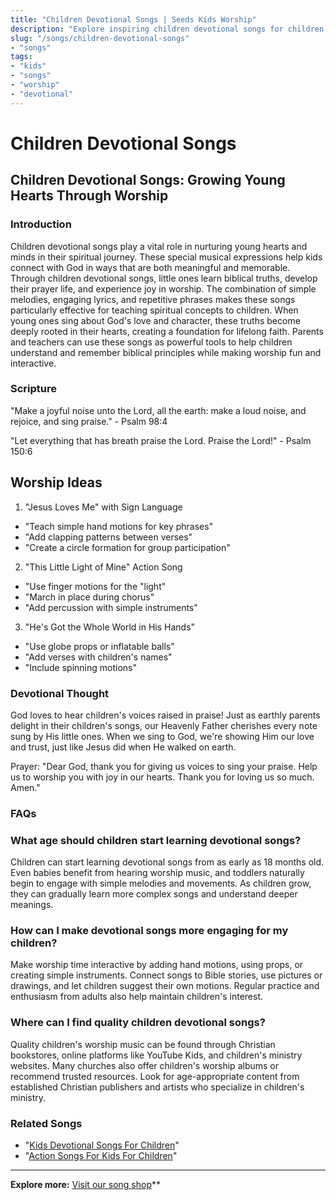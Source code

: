 ```yaml
---
title: "Children Devotional Songs | Seeds Kids Worship"
description: "Explore inspiring children devotional songs for children's worship and faith development. Biblical music resources for families and ministry."
slug: "/songs/children-devotional-songs"
- "songs"
tags:
- "kids"
- "songs"
- "worship"
- "devotional"
---
```


# Children Devotional Songs

## Children Devotional Songs: Growing Young Hearts Through Worship

### Introduction
Children devotional songs play a vital role in nurturing young hearts and minds in their spiritual journey. These special musical expressions help kids connect with God in ways that are both meaningful and memorable. Through children devotional songs, little ones learn biblical truths, develop their prayer life, and experience joy in worship. The combination of simple melodies, engaging lyrics, and repetitive phrases makes these songs particularly effective for teaching spiritual concepts to children. When young ones sing about God's love and character, these truths become deeply rooted in their hearts, creating a foundation for lifelong faith. Parents and teachers can use these songs as powerful tools to help children understand and remember biblical principles while making worship fun and interactive.

### Scripture
"Make a joyful noise unto the Lord, all the earth: make a loud noise, and rejoice, and sing praise." - Psalm 98:4

"Let everything that has breath praise the Lord. Praise the Lord!" - Psalm 150:6

## Worship Ideas
1. "Jesus Loves Me" with Sign Language
- "Teach simple hand motions for key phrases"
- "Add clapping patterns between verses"
- "Create a circle formation for group participation"

2. "This Little Light of Mine" Action Song
- "Use finger motions for the "light"
- "March in place during chorus"
- "Add percussion with simple instruments"

3. "He's Got the Whole World in His Hands"
- "Use globe props or inflatable balls"
- "Add verses with children's names"
- "Include spinning motions"

### Devotional Thought
God loves to hear children's voices raised in praise! Just as earthly parents delight in their children's songs, our Heavenly Father cherishes every note sung by His little ones. When we sing to God, we're showing Him our love and trust, just like Jesus did when He walked on earth.

Prayer: "Dear God, thank you for giving us voices to sing your praise. Help us to worship you with joy in our hearts. Thank you for loving us so much. Amen."

### FAQs

### What age should children start learning devotional songs?
Children can start learning devotional songs from as early as 18 months old. Even babies benefit from hearing worship music, and toddlers naturally begin to engage with simple melodies and movements. As children grow, they can gradually learn more complex songs and understand deeper meanings.

### How can I make devotional songs more engaging for my children?
Make worship time interactive by adding hand motions, using props, or creating simple instruments. Connect songs to Bible stories, use pictures or drawings, and let children suggest their own motions. Regular practice and enthusiasm from adults also help maintain children's interest.

### Where can I find quality children devotional songs?
Quality children's worship music can be found through Christian bookstores, online platforms like YouTube Kids, and children's ministry websites. Many churches also offer children's worship albums or recommend trusted resources. Look for age-appropriate content from established Christian publishers and artists who specialize in children's ministry.

### Related Songs

- "[Kids Devotional Songs For Children](/songs/kids-devotional-songs-for-children/)"
- "[Action Songs For Kids For Children](/songs/action-songs-for-kids-for-children/)"

---

**Explore more:** [Visit our song shop](https://seedskidsworship.com/shop)**

<!-- Schema Markup -->
<script type="application/ld+json">
{
  "@context": "https://schema.org",
  "@type": "MusicRecording",
  "name": "Children Devotional Songs",
  "byArtist": {
    "@type": "MusicGroup",
    "name": "Seeds Kids Worship"
  },
  "isFamilyFriendly": true,
  "url": "https://seedskidsworship.com/songs/children-devotional-songs/"
}
</script>